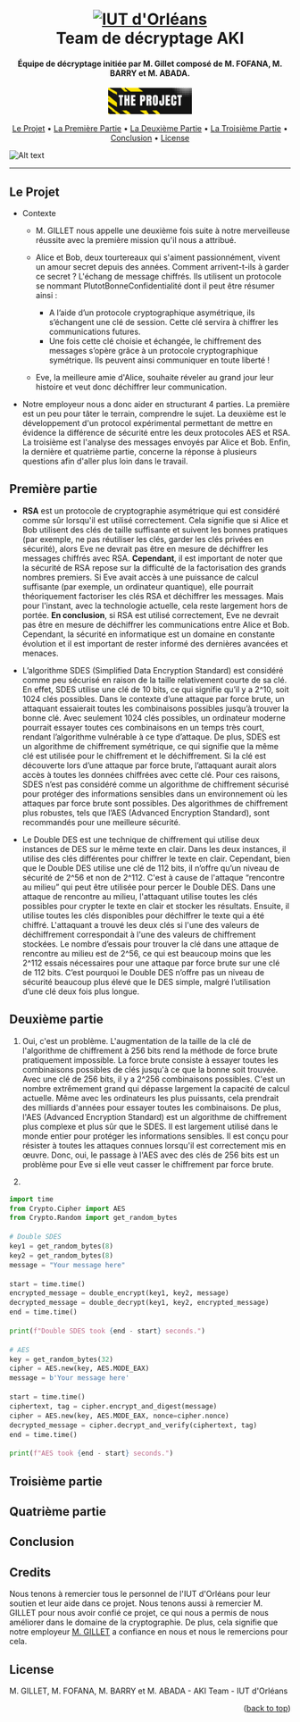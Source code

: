<h1 align="center">
  <br>
  <a href="https://www.univ-orleans.fr/fr/iut-orleans"><img src="https://th.bing.com/th/id/OIP.xT34StZ6xa8FAOOTWYdZFwHaB1?pid=ImgDet&rs=1" alt="IUT d'Orléans" width="200"></a>
  <br>
  Team de décryptage AKI
  <br>
</h1>

<h4 align="center">Équipe de décryptage initiée par M. Gillet composé de M. FOFANA, M. BARRY et M. ABADA.</h4>

<p align="center">
  <a href='./sujet_etu.pdf'>
    <img src="images/THE_PROJECT_1.png"
         alt="Le projet" width = 150>
  </a>

<p align="center">
  <a href="#le-projet">Le Projet</a> •
  <a href="#première-partie">La Première Partie</a> •
  <a href="#deuxième-partie">La Deuxième Partie</a> •
  <a href="#troisième-partie">La Troisième Partie</a> •
  <a href="#conclusion">Conclusion</a> •
  <a href="#license">License</a>
</p>

![Alt text](images/hacker.gif)
** **
## Le Projet

* Contexte
  - M. GILLET nous appelle une deuxième fois suite à notre merveilleuse réussite avec la première mission qu'il nous a attribué.
  - Alice et Bob, deux tourtereaux qui s'aiment passionnément, vivent un amour secret depuis des années. Comment arrivent-t-ils à garder ce secret ? L'échang de message chiffrés. Ils utilisent un protocole se nommant PlutotBonneConfidentialité dont il peut être résumer ainsi : 
    - A l’aide d’un protocole cryptographique asymétrique, ils s’échangent une clé de session. Cette clé servira à
    chiffrer les communications futures.
    - Une fois cette clé choisie et échangée, le chiffrement des messages s’opère grâce à un protocole cryptographique
    symétrique. Ils peuvent ainsi communiquer en toute liberté !
  
  - Eve, la meilleure amie d'Alice, souhaite réveler au grand jour leur histoire et veut donc déchiffrer leur communication.
* Notre employeur nous a donc aider en structurant 4 parties. La première est un peu pour tâter le terrain, comprendre le sujet. La deuxième est le développement d'un protocol expérimental permettant de mettre en évidence la différence de sécurité entre les deux
protocoles AES et RSA. La troisième est l'analyse des messages envoyés par Alice et Bob. Enfin, la dernière et quatrième partie, concerne la réponse à plusieurs questions afin d'aller plus loin dans le travail.

## Première partie
* **RSA** est un protocole de cryptographie asymétrique qui est considéré comme sûr lorsqu'il est utilisé correctement. Cela signifie que si Alice et Bob utilisent des clés de taille suffisante et suivent les bonnes pratiques (par exemple, ne pas réutiliser les clés, garder les clés privées en sécurité), alors Eve ne devrait pas être en mesure de déchiffrer les messages chiffrés avec RSA.
**Cependant**, il est important de noter que la sécurité de RSA repose sur la difficulté de la factorisation des grands nombres premiers. Si Eve avait accès à une puissance de calcul suffisante (par exemple, un ordinateur quantique), elle pourrait théoriquement factoriser les clés RSA et déchiffrer les messages. Mais pour l'instant, avec la technologie actuelle, cela reste largement hors de portée.
**En conclusion**, si RSA est utilisé correctement, Eve ne devrait pas être en mesure de déchiffrer les communications entre Alice et Bob. Cependant, la sécurité en informatique est un domaine en constante évolution et il est important de rester informé des dernières avancées et menaces.

* L’algorithme SDES (Simplified Data Encryption Standard) est considéré comme peu sécurisé en raison de la taille relativement courte de sa clé. En effet, SDES utilise une clé de 10 bits, ce qui signifie qu’il y a 2^10, soit 1024 clés possibles.
Dans le contexte d’une attaque par force brute, un attaquant essaierait toutes les combinaisons possibles jusqu’à trouver la bonne clé. Avec seulement 1024 clés possibles, un ordinateur moderne pourrait essayer toutes ces combinaisons en un temps très court, rendant l’algorithme vulnérable à ce type d’attaque.
De plus, SDES est un algorithme de chiffrement symétrique, ce qui signifie que la même clé est utilisée pour le chiffrement et le déchiffrement. Si la clé est découverte lors d’une attaque par force brute, l’attaquant aurait alors accès à toutes les données chiffrées avec cette clé.
Pour ces raisons, SDES n’est pas considéré comme un algorithme de chiffrement sécurisé pour protéger des informations sensibles dans un environnement où les attaques par force brute sont possibles. Des algorithmes de chiffrement plus robustes, tels que l’AES (Advanced Encryption Standard), sont recommandés pour une meilleure sécurité.

* Le Double DES est une technique de chiffrement qui utilise deux instances de DES sur le même texte en clair. Dans les deux instances, il utilise des clés différentes pour chiffrer le texte en clair. Cependant, bien que le Double DES utilise une clé de 112 bits, il n’offre qu’un niveau de sécurité de 2^56 et non de 2^112. C'est à cause de l'attaque “rencontre au milieu” qui peut être utilisée pour percer le Double DES.
Dans une attaque de rencontre au milieu, l'attaquant utilise toutes les clés possibles pour crypter le texte en clair et stocker les résultats. Ensuite, il utilise toutes les clés disponibles pour déchiffrer le texte qui a été chiffré. L'attaquant a trouvé les deux clés si l'une des valeurs de déchiffrement correspondait à l'une des valeurs de chiffrement stockées. 
Le nombre d’essais pour trouver la clé dans une attaque de rencontre au milieu est de 2^56, ce qui est beaucoup moins que les 2^112 essais nécessaires pour une attaque par force brute sur une clé de 112 bits. C’est pourquoi le Double DES n’offre pas un niveau de sécurité beaucoup plus élevé que le DES simple, malgré l’utilisation d’une clé deux fois plus longue.

## Deuxième partie
1. Oui, c'est un problème. L'augmentation de la taille de la clé de l'algorithme de chiffrement à 256 bits rend la méthode de force brute pratiquement impossible. 
La force brute consiste à essayer toutes les combinaisons possibles de clés jusqu'à ce que la bonne soit trouvée. Avec une clé de 256 bits, il y a 2^256 combinaisons possibles. C'est un nombre extrêmement grand qui dépasse largement la capacité de calcul actuelle. Même avec les ordinateurs les plus puissants, cela prendrait des milliards d'années pour essayer toutes les combinaisons.
De plus, l'AES (Advanced Encryption Standard) est un algorithme de chiffrement plus complexe et plus sûr que le SDES. Il est largement utilisé dans le monde entier pour protéger les informations sensibles. Il est conçu pour résister à toutes les attaques connues lorsqu'il est correctement mis en œuvre.
Donc, oui, le passage à l'AES avec des clés de 256 bits est un problème pour Eve si elle veut casser le chiffrement par force brute.

2. 
```python
import time
from Crypto.Cipher import AES
from Crypto.Random import get_random_bytes

# Double SDES
key1 = get_random_bytes(8)
key2 = get_random_bytes(8)
message = "Your message here"

start = time.time()
encrypted_message = double_encrypt(key1, key2, message)
decrypted_message = double_decrypt(key1, key2, encrypted_message)
end = time.time()

print(f"Double SDES took {end - start} seconds.")

# AES
key = get_random_bytes(32)
cipher = AES.new(key, AES.MODE_EAX)
message = b'Your message here'

start = time.time()
ciphertext, tag = cipher.encrypt_and_digest(message)
cipher = AES.new(key, AES.MODE_EAX, nonce=cipher.nonce)
decrypted_message = cipher.decrypt_and_verify(ciphertext, tag)
end = time.time()

print(f"AES took {end - start} seconds.")
```
## Troisième partie

## Quatrième partie

## Conclusion



## Credits

Nous tenons à remercier tous le personnel de l'IUT d'Orléans pour leur soutien et leur aide dans ce projet. Nous tenons aussi à remercier M. GILLET pour nous avoir confié ce projet, ce qui nous a permis de nous améliorer dans le domaine de la cryptographie. De plus, cela signifie que notre employeur [M. GILLET](noel.gillet@univ-orleans.fr) a confiance en nous et nous le remercions pour cela. 

## License

M. GILLET, M. FOFANA, M. BARRY et M. ABADA -
AKI Team - IUT d'Orléans

<p align="right">(<a href="#le-projet">back to top</a>)</p>
